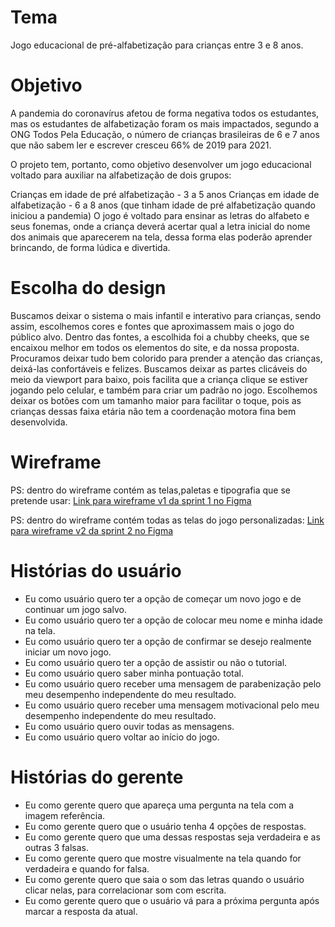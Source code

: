 # Tema
Jogo educacional de pré-alfabetização para crianças entre 3 e 8 anos.

# Objetivo
A pandemia do coronavírus afetou de forma negativa todos os estudantes, mas os estudantes de alfabetização foram os mais impactados, segundo a ONG Todos Pela Educação, o número de crianças brasileiras de 6 e 7 anos que não sabem ler e escrever cresceu 66% de 2019 para 2021.

O projeto tem, portanto, como objetivo desenvolver um jogo educacional voltado para auxiliar na alfabetização de dois grupos:

Crianças em idade de pré alfabetização - 3 a 5 anos
Crianças em idade de alfabetização - 6 a 8 anos (que tinham idade de pré alfabetização quando iniciou a pandemia)
O jogo é voltado para ensinar as letras do alfabeto e seus fonemas, onde a criança deverá acertar qual a letra inicial do nome dos animais que aparecerem na tela, dessa forma elas poderão aprender brincando, de forma lúdica e divertida.

# Escolha do design
Buscamos deixar o sistema o mais infantil e interativo para crianças, sendo assim, escolhemos cores e fontes que aproximassem mais o jogo do público alvo.
Dentro das fontes, a escolhida foi a chubby cheeks, que se encaixou melhor em todos os elementos do site, e da nossa proposta.
Procuramos deixar tudo bem colorido para prender a atenção das crianças, deixá-las confortáveis e felizes.
Buscamos deixar as partes clicáveis do meio da viewport para baixo, pois facilita que a criança clique se estiver jogando pelo celular, e também para criar um padrão no jogo.
Escolhemos deixar os botões com um tamanho maior para facilitar o toque, pois as crianças dessas faixa etária não tem a coordenação motora fina bem desenvolvida.

# Wireframe
PS: dentro do wireframe contém as telas,paletas e tipografia que se pretende usar:
<a href="https://www.figma.com/file/VPeIdKIDIaNb8U8hwA0HjX/PROJETO-INTEGRADOR-GRUPO-1---literacy-educational-game?node-id=0%3A1">Link para wireframe v1 da sprint 1 no Figma</a>

PS: dentro do wireframe contém todas as telas do jogo personalizadas:
<a href="https://www.figma.com/file/VPeIdKIDIaNb8U8hwA0HjX/PROJETO-INTEGRADOR-GRUPO-1---literacy-educational-game?node-id=87%3A80">Link para wireframe v2 da sprint 2 no Figma</a>

# Histórias do usuário
- Eu como usuário quero ter a opção de começar um novo jogo e de continuar um jogo salvo.
- Eu como usuário quero ter a opção de colocar meu nome e minha idade na tela.
- Eu como usuário quero ter a opção de confirmar se desejo realmente iniciar um novo jogo.
- Eu como usuário quero ter a opção de assistir ou não o tutorial.
- Eu como usuário quero saber minha pontuação total.
- Eu como usuário quero receber uma mensagem de parabenização pelo meu desempenho independente do meu resultado.
- Eu como usuário quero receber uma mensagem motivacional pelo meu desempenho independente do meu resultado.
- Eu como usuário quero ouvir todas as mensagens.
- Eu como usuário quero voltar ao início do jogo.

# Histórias do gerente
- Eu como gerente quero que apareça uma pergunta na tela com a imagem referência.<br>
- Eu como gerente quero que o usuário tenha 4 opções de respostas.<br>
- Eu como gerente quero que uma dessas respostas seja verdadeira e as outras 3 falsas.<br>
- Eu como gerente quero que mostre visualmente na tela quando for verdadeira e quando for falsa.<br>
- Eu como gerente quero que saia o som das letras quando o usuário clicar nelas, para correlacionar som com escrita.<br>
- Eu como gerente quero que o usuário vá para a próxima pergunta após marcar a resposta da atual.<br>
